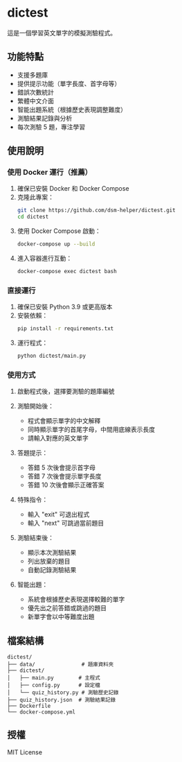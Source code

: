 # dictest

這是一個學習英文單字的模擬測驗程式。

## 功能特點

- 支援多題庫
- 提供提示功能（單字長度、首字母等）
- 錯誤次數統計
- 繁體中文介面
- 智能出題系統（根據歷史表現調整難度）
- 測驗結果記錄與分析
- 每次測驗 5 題，專注學習

## 使用說明

### 使用 Docker 運行（推薦）

1. 確保已安裝 Docker 和 Docker Compose
2. 克隆此專案：
   ```bash
   git clone https://github.com/dsm-helper/dictest.git
   cd dictest
   ```
3. 使用 Docker Compose 啟動：
   ```bash
   docker-compose up --build
   ```
4. 進入容器進行互動：
   ```bash
   docker-compose exec dictest bash
   ```

### 直接運行

1. 確保已安裝 Python 3.9 或更高版本
2. 安裝依賴：
   ```bash
   pip install -r requirements.txt
   ```
3. 運行程式：
   ```bash
   python dictest/main.py
   ```

### 使用方式

1. 啟動程式後，選擇要測驗的題庫編號

2. 測驗開始後：
   - 程式會顯示單字的中文解釋
   - 同時顯示單字的首尾字母，中間用底線表示長度
   - 請輸入對應的英文單字

3. 答題提示：
   - 答錯 5 次後會提示首字母
   - 答錯 7 次後會提示單字長度
   - 答錯 10 次後會顯示正確答案

4. 特殊指令：
   - 輸入 "exit" 可退出程式
   - 輸入 "next" 可跳過當前題目

5. 測驗結束後：
   - 顯示本次測驗結果
   - 列出放棄的題目
   - 自動記錄測驗結果

6. 智能出題：
   - 系統會根據歷史表現選擇較難的單字
   - 優先出之前答錯或跳過的題目
   - 新單字會以中等難度出題

## 檔案結構

```
dictest/
├── data/               # 題庫資料夾
├── dictest/
│   ├── main.py        # 主程式
│   ├── config.py      # 設定檔
│   └── quiz_history.py # 測驗歷史記錄
├── quiz_history.json  # 測驗結果記錄
├── Dockerfile
└── docker-compose.yml
```

## 授權

MIT License
